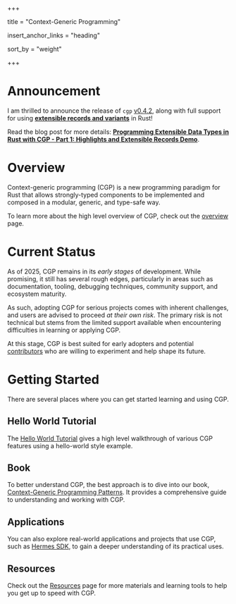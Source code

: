 +++

title = "Context-Generic Programming"

insert_anchor_links = "heading"

sort_by = "weight"

+++

# Announcement

I am thrilled to announce the release of `cgp` [v0.4.2](https://github.com/contextgeneric/cgp/releases/tag/v0.4.2), along with full support for using [**extensible records and variants**](https://contextgeneric.dev/blog/extensible-datatypes-part-1/) in Rust!

Read the blog post for more details: [**Programming Extensible Data Types in Rust with CGP - Part 1: Highlights and Extensible Records Demo**](https://contextgeneric.dev/blog/extensible-datatypes-part-1/).

# Overview

Context-generic programming (CGP) is a new programming paradigm for Rust that allows strongly-typed components to be implemented and composed in a modular, generic, and type-safe way.

To learn more about the high level overview of CGP, check out the [overview](/overview) page.

# Current Status

As of 2025, CGP remains in its _early stages_ of development. While promising, it still has several rough edges, particularly in areas such as documentation, tooling, debugging techniques, community support, and ecosystem maturity.

As such, adopting CGP for serious projects comes with inherent challenges, and users are advised to proceed _at their own risk_. The primary risk is not technical but stems from the limited support available when encountering difficulties in learning or applying CGP.

At this stage, CGP is best suited for early adopters and potential [contributors](/overview/#contribution) who are willing to experiment and help shape its future.

# Getting Started

There are several places where you can get started learning and using CGP.

## Hello World Tutorial

The [Hello World Tutorial](/tutorials/hello) gives a high level walkthrough of various CGP features using a hello-world style example.

## Book

To better understand CGP, the best approach is to dive into our book, [Context-Generic Programming Patterns](https://patterns.contextgeneric.dev/). It provides a comprehensive guide to understanding and working with CGP.

## Applications

You can also explore real-world applications and projects that use CGP, such as [Hermes SDK](https://github.com/informalsystems/hermes-sdk/), to gain a deeper understanding of its practical uses.

## Resources

Check out the [Resources](/resources) page for more materials and learning tools to help you get up to speed with CGP.
